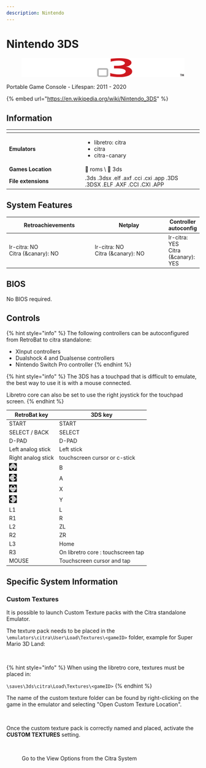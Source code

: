 ```yaml
---
description: Nintendo
---
```


# Nintendo 3DS

<div align="left">

<figure><picture><source srcset="https://raw.githubusercontent.com/fabricecaruso/es-theme-carbon/91d85c7849cc550b0cac4e75cb8e0923d3b61b5e/art/logos/3ds-w.svg" media="(prefers-color-scheme: dark)"><img src="https://raw.githubusercontent.com/fabricecaruso/es-theme-carbon/5149a33eed46b2af638b06119397d4023b75131f/art/logos/3ds.svg" alt="" width="563"></picture><figcaption></figcaption></figure>

</div>

Portable Game Console - Lifespan: 2011 - 2020

{% embed url="https://en.wikipedia.org/wiki/Nintendo_3DS" %}

## Information

<table data-header-hidden><thead><tr><th width="184"></th><th></th><th data-hidden></th></tr></thead><tbody><tr><td><strong>Emulators</strong></td><td><ul><li>libretro: citra</li><li>citra</li><li>citra-canary</li></ul></td><td></td></tr><tr><td><strong>Games Location</strong></td><td><span data-gb-custom-inline data-tag="emoji" data-code="1f4c1">📁</span> roms \ <span data-gb-custom-inline data-tag="emoji" data-code="1f4c2">📂</span> 3ds</td><td></td></tr><tr><td><strong>File extensions</strong></td><td>.3ds .3dsx .elf .axf .cci .cxi .app .3DS .3DSX .ELF .AXF .CCI .CXI .APP</td><td></td></tr></tbody></table>

## System Features

<table><thead><tr><th width="256">Retroachievements</th><th width="243">Netplay</th><th>Controller autoconfig</th></tr></thead><tbody><tr><td>lr-citra: NO<br>Citra (&#x26;canary): NO</td><td>lr-citra: NO<br>Citra (&#x26;canary): NO</td><td>lr-citra: YES<br>Citra (&#x26;canary): YES</td></tr></tbody></table>

## BIOS

No BIOS required.

## Controls

{% hint style="info" %}
The following controllers can be autoconfigured from RetroBat to citra standalone:

* XInput controllers
* Dualshock 4 and Dualsense controllers
* Nintendo Switch Pro controller
{% endhint %}

{% hint style="info" %}
The 3DS has a touchpad that is difficult to emulate, the best way to use it is with a mouse connected.

Libretro core can also be set to use the right joystick for the touchpad screen.
{% endhint %}

| RetroBat key                                                                       | 3DS key                            |
| ---------------------------------------------------------------------------------- | ---------------------------------- |
| START                                                                              | START                              |
| SELECT / BACK                                                                      | SELECT                             |
| D-PAD                                                                              | D-PAD                              |
| Left analog stick                                                                  | Left stick                         |
| Right analog stick                                                                 | touchscreen cursor or c-stick      |
| ![A](<../../../../.gitbook/assets/image (25).png>)                                 | B                                  |
| ![B](<../../../../.gitbook/assets/image (11).png>)                                 | A                                  |
| <img src="../../../../.gitbook/assets/image (45).png" alt="" data-size="original"> | X                                  |
| <img src="../../../../.gitbook/assets/image (43).png" alt="" data-size="line">     | Y                                  |
| L1                                                                                 | L                                  |
| R1                                                                                 | R                                  |
| L2                                                                                 | ZL                                 |
| R2                                                                                 | ZR                                 |
| L3                                                                                 | Home                               |
| R3                                                                                 | On libretro core : touchscreen tap |
| MOUSE                                                                              | Touchscreen cursor and tap         |

## Specific System Information

### Custom Textures

It is possible to launch Custom Texture packs with the Citra standalone Emulator.

The texture pack needs to be placed in the `\emulators\citra\User\Load\Textures\<gameID>` folder, example for Super Mario 3D Land:

<div align="left">

<figure><img src="https://i.imgur.com/6dLxUWC.png" alt=""><figcaption></figcaption></figure>

</div>

{% hint style="info" %}
When using the libretro core, textures must be placed in:

`\saves\3ds\citra\Load\Textures\<gameID>`
{% endhint %}

The name of the custom texture folder can be found by right-clicking on the game in the emulator and selecting "Open Custom Texture Location".

<div align="left">

<figure><img src="https://i.imgur.com/xijuvR0.png" alt=""><figcaption></figcaption></figure>

</div>

Once the custom texture pack is correctly named and placed, activate the **CUSTOM TEXTURES** setting.

<div align="left">

<figure><img src="https://i.imgur.com/R5SWtvS.png" alt=""><figcaption><p>Go to the View Options from the Citra System</p></figcaption></figure>

</div>

<div align="left">

<figure><img src="https://i.imgur.com/Q0aI7p0.png" alt=""><figcaption></figcaption></figure>

</div>

<div align="left">

<figure><img src="https://i.imgur.com/WIDc4VR.png" alt=""><figcaption></figcaption></figure>

</div>
